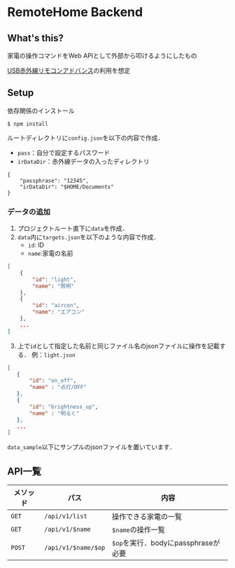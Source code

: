 # RemoteHome Backend

## What's this?
家電の操作コマンドをWeb APIとして外部から叩けるようにしたもの

[USB赤外線リモコンアドバンス](https://bit-trade-one.co.jp/product/module/adir01p/)の利用を想定

## Setup

依存関係のインストール

```shell
$ npm install
```

ルートディレクトリに`config.json`を以下の内容で作成．

- `pass`：自分で設定するパスワード
- `irDataDir`：赤外線データの入ったディレクトリ

```
{
    "passphrase": "12345",
    "irDataDir": "$HOME/Documents"
}
```

### データの追加

1. プロジェクトルート直下に`data`を作成．
2. `data`内に`targets.json`を以下のような内容で作成．
   - `id`: ID
   - `name`:家電の名前 

```json
[
    {
        "id": "light",
        "name": "照明"
    },
    {
        "id": "aircon",
        "name": "エアコン"
    },
    ...
]
```

3. 上で`id`として指定した名前と同じファイル名のjsonファイルに操作を記載する．
   例：`light.json`

 ```json
[
    {
        "id": "on_off",
        "name" : "点灯/OFF"
    },
    {
        "id": "brightness_up",
        "name" : "明るく"
    },
    ...
]
 ```

`data_sample`以下にサンプルのjsonファイルを置いています．

## API一覧

| メソッド | パス              | 内容                              |
| -------- | ----------------- | --------------------------------- |
| `GET`    | `/api/v1/list`    | 操作できる家電の一覧              |
| `GET`    | `/api/v1/$name`   | `$name`の操作一覧           |
| `POST`   | `/api/v1/$name/$op` | `$op`を実行．bodyにpassphraseが必要 |

